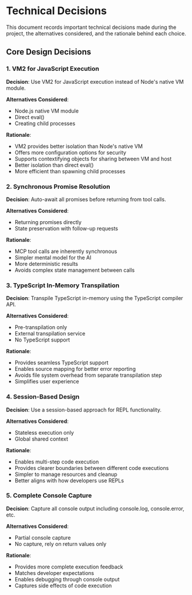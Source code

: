 # Technical Decisions

This document records important technical decisions made during the project, the alternatives considered, and the rationale behind each choice.

## Core Design Decisions

### 1. VM2 for JavaScript Execution

**Decision**: Use VM2 for JavaScript execution instead of Node's native VM module.

**Alternatives Considered**:
- Node.js native VM module
- Direct eval()
- Creating child processes

**Rationale**:
- VM2 provides better isolation than Node's native VM
- Offers more configuration options for security
- Supports contextifying objects for sharing between VM and host
- Better isolation than direct eval()
- More efficient than spawning child processes

### 2. Synchronous Promise Resolution

**Decision**: Auto-await all promises before returning from tool calls.

**Alternatives Considered**:
- Returning promises directly
- State preservation with follow-up requests

**Rationale**:
- MCP tool calls are inherently synchronous
- Simpler mental model for the AI
- More deterministic results
- Avoids complex state management between calls

### 3. TypeScript In-Memory Transpilation

**Decision**: Transpile TypeScript in-memory using the TypeScript compiler API.

**Alternatives Considered**:
- Pre-transpilation only
- External transpilation service
- No TypeScript support

**Rationale**:
- Provides seamless TypeScript support
- Enables source mapping for better error reporting
- Avoids file system overhead from separate transpilation step
- Simplifies user experience

### 4. Session-Based Design

**Decision**: Use a session-based approach for REPL functionality.

**Alternatives Considered**:
- Stateless execution only
- Global shared context

**Rationale**:
- Enables multi-step code execution
- Provides clearer boundaries between different code executions
- Simpler to manage resources and cleanup
- Better aligns with how developers use REPLs

### 5. Complete Console Capture

**Decision**: Capture all console output including console.log, console.error, etc.

**Alternatives Considered**:
- Partial console capture
- No capture, rely on return values only

**Rationale**:
- Provides more complete execution feedback
- Matches developer expectations
- Enables debugging through console output
- Captures side effects of code execution
